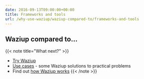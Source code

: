 ```yaml
---
date: 2016-09-13T09:00:00+00:00
title: Frameworks and tools
url: /why-use-waziup/waziup-compared-to/frameworks-and-tools
---
```


## Waziup compared to...

{{< note title="What next?" >}}
* [Try Waziup](/documentation/installation/hello-world)
* [Use cases](/why-use-wziup/use-cases/) -  some Waziup solutions to practical problems
* Find out [how Waziup works](/documentation/how-waziup-works/architecture-and-components)
{{< /note >}}




